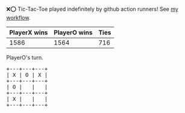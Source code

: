 :x::o: Tic-Tac-Toe played indefinitely by github action runners! See [my workflow](.github/workflows/play.yaml).

|PlayerX wins|PlayerO wins|Ties|
|-|-|-|
|1586|1564|716|

PlayerO's turn.

<pre>
+---+---+---+
| X | O | X |
+---+---+---+
| O |   |   |
+---+---+---+
| X |   |   |
+---+---+---+
</pre>